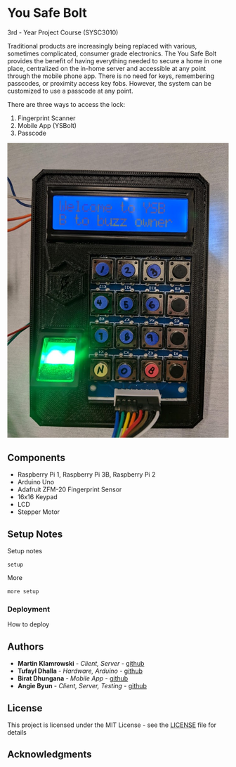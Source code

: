  # You Safe Bolt

3rd - Year Project Course (SYSC3010)

Traditional products are increasingly being replaced with various, sometimes complicated, consumer grade electronics. The You Safe Bolt provides the benefit of having everything needed to secure a home in one place, centralized on the in-home server and accessible at any point through the mobile phone app. There is no need for keys, remembering passcodes, or proximity access key fobs. However, the system can be customized to use a passcode at any point.  

There are three ways to access the lock:  
 1) Fingerprint Scanner 
 2) Mobile App (YSBolt) 
 3) Passcode 


![alt text](https://github.com/martinklamrowski/You_Safe_Bolt/blob/master/misc/readme.jpg)


## Components

* Raspberry Pi 1, Raspberry Pi 3B, Raspberry Pi 2
* Arduino Uno
* Adafruit ZFM-20 Fingerprint Sensor
* 16x16 Keypad
* LCD
* Stepper Motor


## Setup Notes

Setup notes

```
setup
```

More

```
more setup
```

### Deployment

How to deploy

## Authors

* **Martin Klamrowski** - *Client, Server* - [github](https://github.com/martinklamrowski)
* **Tufayl Dhalla** - *Hardware, Arduino* - [github](https://github.com/tufayldhalla)
* **Birat Dhungana** - *Mobile App* - [github](https://github.com/birat7)
* **Angie Byun** - *Client, Server, Testing* - [github](https://github.com/angiebyun)

## License

This project is licensed under the MIT License - see the [LICENSE](LICENSE) file for details

## Acknowledgments